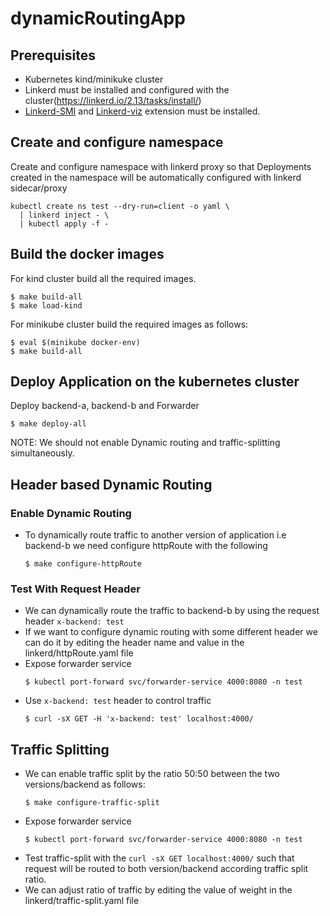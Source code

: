 # dynamicRoutingApp

## Prerequisites
- Kubernetes kind/minikuke cluster
- Linkerd must be installed and configured with the cluster(https://linkerd.io/2.13/tasks/install/)
- [Linkerd-SMI](https://linkerd.io/2.13/tasks/linkerd-smi/#cli) and [Linkerd-viz](https://linkerd.io/2.13/tasks/troubleshooting/#l5d-viz-ns-exists) extension must be installed.

## Create and configure namespace
Create and configure namespace with linkerd proxy so that Deployments created in the namespace will be automatically configured with linkerd sidecar/proxy
  ```
  kubectl create ns test --dry-run=client -o yaml \
    | linkerd inject - \
    | kubectl apply -f -
  ```


## Build the docker images
For kind cluster build all the required images.
  ```
  $ make build-all
  $ make load-kind
  ```
For minikube cluster build the required images as follows:
  ```
  $ eval $(minikube docker-env)
  $ make build-all
  ```
## Deploy Application on the kubernetes cluster
Deploy backend-a, backend-b and Forwarder
  ```
  $ make deploy-all
  ```

NOTE: We should not enable Dynamic routing and traffic-splitting simultaneously.
## Header based Dynamic Routing
### Enable Dynamic Routing
  - To dynamically route traffic to another version of application i.e backend-b we need configure httpRoute with the following
    ```
    $ make configure-httpRoute
    ```
### Test With Request Header
  - We can dynamically route the traffic to backend-b by using the request header `x-backend: test` 
  - If we want to configure dynamic routing with some different header we can do it by editing the header name and value in the linkerd/httpRoute.yaml file
  - Expose forwarder service
    ```
    $ kubectl port-forward svc/forwarder-service 4000:8080 -n test
    ```
  - Use `x-backend: test` header to control traffic
    ```
    $ curl -sX GET -H 'x-backend: test' localhost:4000/
    ```

## Traffic Splitting
- We can enable traffic split by the ratio 50:50 between the two versions/backend as follows:
  ```
  $ make configure-traffic-split
  ```
- Expose forwarder service
  ```
  $ kubectl port-forward svc/forwarder-service 4000:8080 -n test
  ```
- Test traffic-split with the `curl -sX GET localhost:4000/` such that request will be routed to both version/backend according traffic split ratio.
- We can adjust ratio of traffic by editing the value of weight in the linkerd/traffic-split.yaml file

